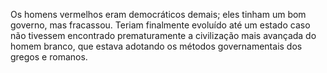 ﻿Os homens vermelhos eram democráticos demais; eles tinham um bom governo, mas  fracassou. Teriam finalmente evoluído até um estado caso não tivessem encontrado prematuramente a civilização mais avançada do homem branco, que estava adotando os métodos governamentais dos gregos e romanos.